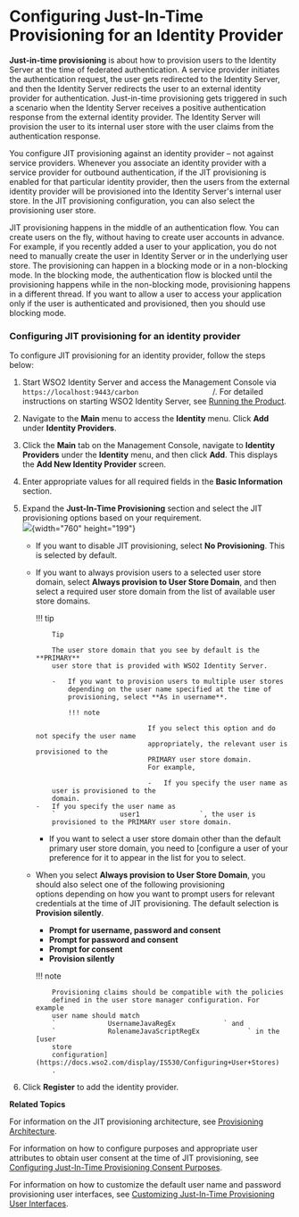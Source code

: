 # Configuring Just-In-Time Provisioning for an Identity Provider

**Just-in-time provisioning** is about how to provision users to the
Identity Server at the time of federated authentication. A service
provider initiates the authentication request, the user gets redirected
to the Identity Server, and then the Identity Server redirects the user
to an external identity provider for authentication. Just-in-time
provisioning gets triggered in such a scenario when the Identity Server
receives a positive authentication response from the external identity
provider. The Identity Server will provision the user to its internal
user store with the user claims from the authentication response.

You configure JIT provisioning against an identity provider – not
against service providers. Whenever you associate an identity provider
with a service provider for outbound authentication, if the JIT
provisioning is enabled for that particular identity provider, then the
users from the external identity provider will be provisioned into the
Identity Server's internal user store. In the JIT provisioning
configuration, you can also select the provisioning user store.

JIT provisioning happens in the middle of an authentication flow. You
can create users on the fly, without having to create user accounts in
advance. For example, if you recently added a user to your application,
you do not need to manually create the user in Identity Server or in the
underlying user store. The provisioning can happen in a blocking mode or
in a non-blocking mode. In the blocking mode, the authentication flow is
blocked until the provisioning happens while in the non-blocking mode,
provisioning happens in a different thread. If you want to allow a user
to access your application only if the user is authenticated and
provisioned, then you should use blocking mode.

### Configuring JIT provisioning for an identity provider

To configure JIT provisioning for an identity provider, follow the steps
below:

1.  Start WSO2 Identity Server and access the Management Console via
    `                     https://localhost:9443/carbon                   `
    /. For detailed instructions on starting WSO2 Identity Server, see
    [Running the Product](_Running_the_Product_).
2.  Navigate to the **Main** menu to access the **Identity** menu. Click
    **Add** under **Identity Providers**.
3.  Click the **Main** tab on the Management Console, navigate to
    **Identity Providers** under the **Identity** menu, and then click
    **Add**. This displays the **Add New Identity Provider** screen.
4.  Enter appropriate values for all required fields in the **Basic
    Information** section.

5.  Expand the **Just-In-Time Provisioning** section and select the JIT
    provisioning options based on your requirement.  
    ![](attachments/103329733/103329734.png){width="760" height="199"}  
    -   If you want to disable JIT provisioning, select **No
        Provisioning**. This is selected by default.
    -   If you want to always provision users to a selected user store
        domain, select **Always provision to User Store Domain**, and
        then select a required user store domain from the list of
        available user store domains.

        !!! tip
        
                Tip
        
                The user store domain that you see by default is the **PRIMARY**
                user store that is provided with WSO2 Identity Server.
        
                -   If you want to provision users to multiple user stores
                    depending on the user name specified at the time of
                    provisioning, select **As in username**.
        
                    !!! note
                            
                                        If you select this option and do not specify the user name
                                        appropriately, the relevant user is provisioned to the
                                        PRIMARY user store domain.  
                                        For example,
                            
                                        -   If you specify the user name as
                user is provisioned to the
                domain.
            -   If you specify the user name as
                `                user1               `, the user is
                provisioned to the PRIMARY user store domain.


        -   If you want to select a user store domain other than the
            default primary user store domain, you need to [configure a
            user
            of your preference for it to appear in the list for you to
            select.


    -   When you select **Always provision to User Store Domain**, you
        should also select one of the following provisioning
        options depending on how you want to prompt users for relevant
        credentials at the time of JIT provisioning. The default
        selection is **Provision silently**.

        -   **Prompt for username, password and consent**
        -   **Prompt for password and consent**
        -   **Prompt for consent**
        -   **Provision silently**

        !!! note
        
                Provisioning claims should be compatible with the policies
                defined in the user store manager configuration. For example
                user name should match
                `             UsernameJavaRegEx            ` and  
                `             RolenameJavaScriptRegEx            ` in the [user
                store
                configuration](https://docs.wso2.com/display/IS530/Configuring+User+Stores)
                .
        

6.  Click **Register** to add the identity provider.

**Related Topics**

For information on the JIT provisioning architecture, see [Provisioning
Architecture](_Provisioning_Architecture_).

For information on how to configure purposes and appropriate user
attributes to obtain user consent at the time of JIT provisioning, see
[Configuring Just-In-Time Provisioning Consent
Purposes](_Configuring_Just-In-Time_Provisioning_Consent_Purposes_).

For information on how to customize the default user name and password
provisioning user interfaces, see [Customizing Just-In-Time Provisioning
User
Interfaces](_Customizing_Just-In-Time_Provisioning_User_Interfaces_).

